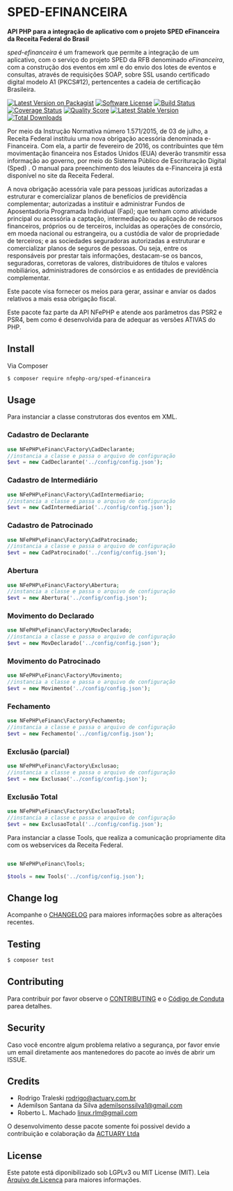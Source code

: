 # SPED-EFINANCEIRA

**API PHP para a integração de aplicativo com o projeto SPED eFinanceira da Receita Federal do Brasil**

*sped-efinanceira* é um framework que permite a integração de um aplicativo, com o serviço do projeto SPED da RFB denominado *eFinanceira*, com a construção dos eventos em xml e do envio dos lotes de eventos e consultas, através de requisições SOAP, sobre SSL usando certificado digital modelo A1 (PKCS#12), pertencentes a cadeia de certificação Brasileira.

[![Latest Version on Packagist][ico-version]][link-packagist]
[![Software License][ico-license]](LICENSE.md)
[![Build Status][ico-travis]][link-travis]
[![Coverage Status][ico-scrutinizer]][link-scrutinizer]
[![Quality Score][ico-code-quality]][link-code-quality]
[![Latest Stable Version][ico-stable]][link-packagist] 
[![Total Downloads][ico-downloads]][link-downloads]

Por meio da Instrução Normativa número 1.571/2015, de 03 de julho, a Receita Federal instituiu uma nova obrigação acessória denominada e-Financeira. Com ela, a partir de fevereiro de 2016, os contribuintes que têm movimentação financeira nos Estados Unidos (EUA) deverão transmitir essa informação ao governo, por meio do Sistema Público de Escrituração Digital (Sped) . O manual para preenchimento dos leiautes da e-Financeira já está disponível no site da Receita Federal.

A nova obrigação acessória vale para pessoas jurídicas autorizadas a estruturar e comercializar planos de benefícios de previdência complementar; autorizadas a instituir e administrar Fundos de Aposentadoria Programada Individual (Fapi); que tenham como atividade principal ou acessória a captação, intermediação ou aplicação de recursos financeiros, próprios ou de terceiros, incluídas as operações de consórcio, em moeda nacional ou estrangeira, ou a custódia de valor de propriedade de terceiros; e as sociedades seguradoras autorizadas a estruturar e comercializar planos de seguros de pessoas. Ou seja, entre os responsáveis por prestar tais informações, destacam-se os bancos, seguradoras, corretoras de valores, distribuidores de títulos e valores mobiliários, administradores de consórcios e as entidades de previdência complementar.

Este pacote visa fornecer os meios para gerar, assinar e anviar os dados relativos a mais essa obrigação fiscal.

Este pacote faz parte da API NFePHP e atende aos parâmetros das PSR2 e PSR4, bem como é desenvolvida para de adequar as versões ATIVAS do PHP.

## Install

Via Composer

``` bash
$ composer require nfephp-org/sped-efinanceira
```

## Usage

Para instanciar a classe construtoras dos eventos em XML.
### Cadastro de Declarante
```php
use NFePHP\eFinanc\Factory\CadDeclarante;
//instancia a classe e passa o arquivo de configuração
$evt = new CadDeclarante('../config/config.json');
```
### Cadastro de Intermediário
```php
use NFePHP\eFinanc\Factory\CadIntermediario;
//instancia a classe e passa o arquivo de configuração
$evt = new CadIntermediario('../config/config.json');
```
### Cadastro de Patrocinado
```php
use NFePHP\eFinanc\Factory\CadPatrocinado;
//instancia a classe e passa o arquivo de configuração
$evt = new CadPatrocinado('../config/config.json');
```
### Abertura
```php
use NFePHP\eFinanc\Factory\Abertura;
//instancia a classe e passa o arquivo de configuração
$evt = new Abertura('../config/config.json');
```
### Movimento do Declarado
```php
use NFePHP\eFinanc\Factory\MovDeclarado;
//instancia a classe e passa o arquivo de configuração
$evt = new MovDeclarado('../config/config.json');
```
### Movimento do Patrocinado
```php
use NFePHP\eFinanc\Factory\Movimento;
//instancia a classe e passa o arquivo de configuração
$evt = new Movimento('../config/config.json');
```
### Fechamento
```php
use NFePHP\eFinanc\Factory\Fechamento;
//instancia a classe e passa o arquivo de configuração
$evt = new Fechamento('../config/config.json');
```
### Exclusão (parcial)
```php
use NFePHP\eFinanc\Factory\Exclusao;
//instancia a classe e passa o arquivo de configuração
$evt = new Exclusao('../config/config.json');
```
### Exclusão Total
```php
use NFePHP\eFinanc\Factory\ExclusaoTotal;
//instancia a classe e passa o arquivo de configuração
$evt = new ExclusaoTotal('../config/config.json');
```


Para instanciar a classe Tools, que realiza a comunicação propriamente dita com os webservices da Receita Federal.
``` php

use NFePHP\eFinanc\Tools;

$tools = new Tools('../config/config.json');

```


## Change log

Acompanhe o [CHANGELOG](CHANGELOG.md) para maiores informações sobre as alterações recentes.

## Testing

``` bash
$ composer test
```

## Contributing

Para contribuir por favor observe o [CONTRIBUTING](CONTRIBUTING.md) e o  [Código de Conduta](CONDUCT.md) parea detalhes.

## Security

Caso você encontre algum problema relativo a segurança, por favor envie um email diretamente aos mantenedores do pacote ao invés de abrir um ISSUE.

## Credits

- Rodrigo Traleski <rodrigo@actuary.com.br>
- Ademilson Santana da Silva <ademilsonssilva1@gmail.com>
- Roberto L. Machado <linux.rlm@gmail.com>

O desenvolvimento desse pacote somente foi possivel devido a contribuição e colaboração da 
[ACTUARY Ltda](http://www.actuary.com.br/v2/informatica/index.php) 

## License

Este patote está diponibilizado sob LGPLv3 ou MIT License (MIT). Leia  [Arquivo de Licença](LICENSE.md) para maiores informações.

[ico-version]: https://img.shields.io/packagist/v/nfephp-org/sped-efinanceira.svg?style=flat-square
[ico-license]: https://img.shields.io/badge/license-MIT-brightgreen.svg?style=flat-square
[ico-travis]: https://img.shields.io/travis/nfephp-org/sped-efinanceira/master.svg?style=flat-square
[ico-scrutinizer]: https://img.shields.io/scrutinizer/coverage/g/nfephp-org/sped-efinanceira.svg?style=flat-square
[ico-code-quality]: https://img.shields.io/scrutinizer/g/nfephp-org/sped-efinanceira.svg?style=flat-square
[ico-downloads]: https://img.shields.io/packagist/dt/nfephp-org/sped-efinanceira.svg?style=flat-square
[ico-stable]: https://poser.pugx.org/nfephp-org/sped-efinanceira/v/stable?format=flat-square

[link-packagist]: https://packagist.org/packages/nfephp-org/sped-efinanceira
[link-travis]: https://travis-ci.org/nfephp-org/sped-efinanceira
[link-scrutinizer]: https://scrutinizer-ci.com/g/nfephp-org/sped-efinanceira/code-structure
[link-code-quality]: https://scrutinizer-ci.com/g/nfephp-org/sped-efinanceira
[link-downloads]: https://packagist.org/packages/nfephp-org/sped-efinanceira
[link-author]: https://github.com/nfephp-org

